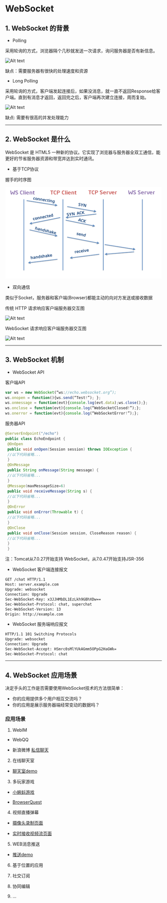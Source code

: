 # WebSocket

## 1. WebSocket 的背景

- Polling

采用轮询的方式，浏览器隔个几秒就发送一次请求，询问服务器是否有新信息。

![Alt text](http://img.blog.csdn.net/20130517151509160)

缺点：需要服务器有很快的处理速度和资源

- Long Polling

采用轮询的方式，客户端发起连接后，如果没消息，就一直不返回Response给客户端。直到有消息才返回，返回完之后，客户端再次建立连接，周而复始。

![Alt text](http://img.blog.csdn.net/20130517151612871)

缺点: 需要有很高的并发处理能力

---


## 2. WebSocket 是什么

WebSocket 是 HTML5 一种新的协议。它实现了浏览器与服务器全双工通信，能更好的节省服务器资源和带宽并达到实时通讯。

 - 基于TCP协议

握手的时序图

![Alt text](https://raw.githubusercontent.com/laubrence/static/master/websocket.gif)

 - 双向通信

类似于Socket，服务器和客户端(Browser)都能主动的向对方发送或接收数据

传统 HTTP 请求响应客户端服务器交互图 

![Alt text](http://www.ibm.com/developerworks/cn/java/j-lo-WebSocket/img001.jpg "传统 HTTP 请求响应客户端服务器交互图")


WebSocket 请求响应客户端服务器交互图 

![Alt text](http://www.ibm.com/developerworks/cn/java/j-lo-WebSocket/img002.jpg "WebSocket 请求响应客户端服务器交互图")

---


## 3. WebSocket 机制

 - WebSocket API
 
客户端API

```javascript
var ws = new WebSocket(“ws://echo.websocket.org”);
ws.onopen = function(){ws.send(“Test!”); };
ws.onmessage = function(evt){console.log(evt.data);ws.close();};
ws.onclose = function(evt){console.log(“WebSocketClosed!”);};
ws.onerror = function(evt){console.log(“WebSocketError!”);};
```

服务器API

```java
@ServerEndpoint("/echo")
public class EchoEndpoint {
 @OnOpen
 public void onOpen(Session session) throws IOException {
 //以下代码省略...
 }
 @OnMessage
 public String onMessage(String message) {
 //以下代码省略...
 }
 @Message(maxMessageSize=6)
 public void receiveMessage(String s) {
 //以下代码省略...
 } 
 @OnError
 public void onError(Throwable t) {
 //以下代码省略...
 }
 @OnClose
 public void onClose(Session session, CloseReason reason) {
 //以下代码省略...
 } 
 }
```

注：Tomcat从7.0.27开始支持 WebSocket，从7.0.47开始支持JSR-356

- WebSocket 客户端连接报文

```plain
GET /chat HTTP/1.1
Host: server.example.com
Upgrade: websocket
Connection: Upgrade
Sec-WebSocket-Key: x3JJHMbDL1EzLkh9GBhXDw==
Sec-WebSocket-Protocol: chat, superchat
Sec-WebSocket-Version: 13
Origin: http://example.com
```

 - WebSocket 服务端响应报文

```plain
HTTP/1.1 101 Switching Protocols
Upgrade: websocket
Connection: Upgrade
Sec-WebSocket-Accept: HSmrc0sMlYUkAGmm5OPpG2HaGWk=
Sec-WebSocket-Protocol: chat
```

---


## 4. WebSocket 应用场景

决定手头的工作是否需要使用WebSocket技术的方法很简单：

  - 你的应用提供多个用户相互交流吗？
  - 你的应用是展示服务器端经常变动的数据吗？

### 应用场景

1. WebIM
  
  - WebQQ
  
  - 新浪微博 [私信聊天](http://weibo.com/)

2. 在线聊天室 

  - [聊天室demo](http://chat.workerman.net/)

3. 多玩家游戏

  - [小蝌蚪游戏](http://kedou.workerman.net/)
  
  - [BrowserQuest](http://browserquest.mozilla.org/)

4. 视频直播弹幕
  
  - [摄像头录制页面](http://www.workerman.net/demos/live-camera/camera.html)
  
  - [实时接收视频流页面](http://www.workerman.net/demos/live-camera/)

5. WEB消息推送
  
  - [推送demo](http://www.workerman.net:2123/)

6. 基于位置的应用

7. 社交订阅

8. 协同编辑

9. ...

